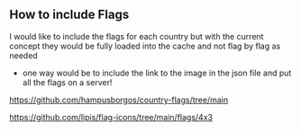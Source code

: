 ## How to include Flags

I would like to include the flags for each country but with the current concept they would be fully loaded
into the cache and not flag by flag as needed

- one way would be to include the link to the image in the json file and put all the flags on a server!

https://github.com/hampusborgos/country-flags/tree/main

https://github.com/lipis/flag-icons/tree/main/flags/4x3